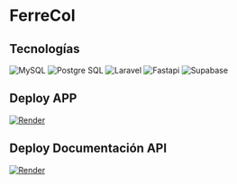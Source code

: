 # FerreCol

## Tecnologías

![MySQL](https://img.shields.io/badge/mysql-00008B?style=for-the-badge&logo=mysql&logoColor=white)
![Postgre SQL](https://img.shields.io/badge/postgre%20SQL%20-%20pr?style=for-the-badge&logo=postgresql&logoColor=%23ffffff&labelColor=%234169E1&color=%234169E1)
![Laravel](https://img.shields.io/badge/laravel-CA4245?style=for-the-badge&logo=laravel&logoColor=white)
![Fastapi](https://img.shields.io/badge/fastapi-38B2AC?style=for-the-badge&logo=fastapi&logoColor=white)
![Supabase](https://img.shields.io/badge/supabase-black?style=for-the-badge&logo=supabase&logoColor=green)

## Deploy APP
[![Render](https://img.shields.io/badge/render-black?style=for-the-badge&logo=render&logoColor=white)](https://ferrecol.onrender.com/) 

## Deploy Documentación API
[![Render](https://img.shields.io/badge/Render-black?style=for-the-badge&logo=Render&logoColor=white)](https://ferrecol-1.onrender.com/docs) 
